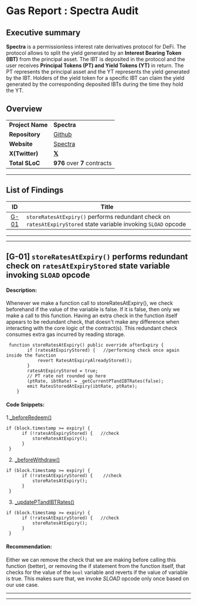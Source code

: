 
# Gas Report : Spectra Audit 

## Executive summary
**Spectra** is a permissionless interest rate derivatives protocol for DeFi. The protocol allows to split the yield generated by an **Interest Bearing Token** **(IBT)** from the principal asset. The IBT is deposited in the protocol and the user receives **Principal Tokens (PT) and Yield Tokens (YT)** in return. The PT represents the principal asset and the YT represents the yield generated by the IBT. Holders of the yield token for a specific IBT can claim the yield generated by the corresponding deposited IBTs during the time they hold the YT.

## Overview

|                           |                                                      |
| ------------------------ | ---------------------------------------------------- |
| **Project Name**          | **Spectra**                                                 |
| **Repository**   			| [Github](https://github.com/code-423n4/2024-02-spectra/tree/main) |
| **Website**      | [Spectra](https://www.spectra.finance/)                       |
| **X(Twitter)**   | [**𝕏**](https://twitter.com/spectra_finance)             |
| **Total SLoC**  | **976** over **7** contracts                               |

---

## List of Findings

|   **ID**              | **Title**                                                                                                | 
|:--------------------:|---------------------------------------------------------------------------------------------------|  
| [G-01](#g-01-storeRatesAtExpiry-performs-redundant-check-on-ratesAtExpiryStored-state-variable-invoking-SLOAD-opcode) | `storeRatesAtExpiry()` performs redundant check on `ratesAtExpiryStored` state variable invoking `SLOAD` opcode |                     

---
---
## [G-01] `storeRatesAtExpiry()` performs redundant check on `ratesAtExpiryStored` state variable invoking `SLOAD` opcode

#### Description: 
Whenever we make a function call to storeRatesAtExpiry(), we check beforehand if the value of the variable is false. If it is false, then only we make a call to this function. Having an extra check in the function itself appears to be redundant check, that doesn't make any difference when interacting with the core logic of the contract(s). This redundant check consumes extra gas incurred by reading storage.

```solidity
 function storeRatesAtExpiry() public override afterExpiry {
        if (ratesAtExpiryStored) {   //performing check once again inside the function
            revert RatesAtExpiryAlreadyStored();
        }
        ratesAtExpiryStored = true;
        // PT rate not rounded up here
        (ptRate, ibtRate) = _getCurrentPTandIBTRates(false);
        emit RatesStoredAtExpiry(ibtRate, ptRate);
    }
```

#### Code Snippets: 

1.[_beforeRedeem()](https://github.com/code-423n4/2024-02-spectra/blob/main/src/tokens/PrincipalToken.sol#L805-L821)
```solidity
if (block.timestamp >= expiry) {
      if (!ratesAtExpiryStored) {   //check
          storeRatesAtExpiry();
      }
 }
```
2. [_beforeWithdraw()](https://github.com/code-423n4/2024-02-spectra/blob/main/src/tokens/PrincipalToken.sol#L828-L842) 

```solidity
if (block.timestamp >= expiry) {
      if (!ratesAtExpiryStored) {    //check
          storeRatesAtExpiry();
      }
 }
```
3. [_updatePTandIBTRates()](https://github.com/code-423n4/2024-02-spectra/blob/main/src/tokens/PrincipalToken.sol#L879-L894) 

```solidity
if (block.timestamp >= expiry) {
      if (!ratesAtExpiryStored) {   //check
          storeRatesAtExpiry();
      }
 }
```

#### Recommendation: 
Either we can remove the check that we are making before calling this function (better), or removing the if statement from the function itself, that checks for the value of the `bool` variable and reverts if the value of variable is true. This makes sure that, we invoke _SLOAD_ opcode only once based on our use case.

***
---
